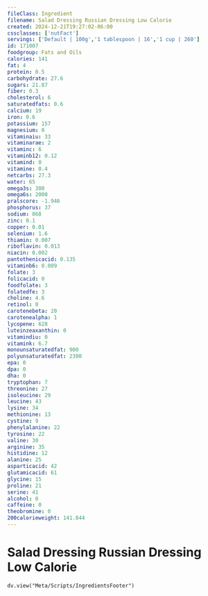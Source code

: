 ```yaml
---
fileClass: Ingredient
filename: Salad Dressing Russian Dressing Low Calorie
created: 2024-12-21T19:27:02-06:00
cssclasses: ['nutFact']
servings: ['Default | 100g','1 tablespoon | 16','1 cup | 260']
id: 171007
foodgroup: Fats and Oils
calories: 141
fat: 4
protein: 0.5
carbohydrate: 27.6
sugars: 21.87
fiber: 0.3
cholesterol: 6
saturatedfats: 0.6
calcium: 19
iron: 0.6
potassium: 157
magnesium: 0
vitaminaiu: 33
vitaminarae: 2
vitaminc: 6
vitaminb12: 0.12
vitamind: 0
vitamine: 0.4
netcarbs: 27.3
water: 65
omega3s: 300
omega6s: 2000
pralscore: -1.946
phosphorus: 37
sodium: 868
zinc: 0.1
copper: 0.01
selenium: 1.6
thiamin: 0.007
riboflavin: 0.013
niacin: 0.002
pantothenicacid: 0.135
vitaminb6: 0.009
folate: 3
folicacid: 0
foodfolate: 3
folatedfe: 3
choline: 4.6
retinol: 0
carotenebeta: 20
carotenealpha: 1
lycopene: 628
luteinzeaxanthin: 0
vitamindiu: 0
vitamink: 6.7
monounsaturatedfat: 900
polyunsaturatedfat: 2300
epa: 0
dpa: 0
dha: 0
tryptophan: 7
threonine: 27
isoleucine: 29
leucine: 43
lysine: 34
methionine: 13
cystine: 9
phenylalanine: 22
tyrosine: 22
valine: 30
arginine: 35
histidine: 12
alanine: 25
asparticacid: 42
glutamicacid: 61
glycine: 15
proline: 21
serine: 41
alcohol: 0
caffeine: 0
theobromine: 0
200calorieweight: 141.844
---
```


# Salad Dressing Russian Dressing Low Calorie

```dataviewjs
dv.view("Meta/Scripts/IngredientsFooter")
```